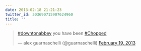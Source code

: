 ```yaml
---
date: 2013-02-18 21:21:23
twitter_id: 303690715907624960
title: ''
---
```


<blockquote class="twitter-tweet"><p lang="en" dir="ltr"><a href="https://twitter.com/hashtag/downtonabbey?src=hash&amp;ref_src=twsrc%5Etfw">#downtonabbey</a> you have been <a href="https://twitter.com/hashtag/Chopped?src=hash&amp;ref_src=twsrc%5Etfw">#Chopped</a></p>&mdash; alex guarnaschelli (@guarnaschelli) <a href="https://twitter.com/guarnaschelli/status/303689888279191553?ref_src=twsrc%5Etfw">February 19, 2013</a></blockquote>
<script async src="https://platform.twitter.com/widgets.js" charset="utf-8"></script>
